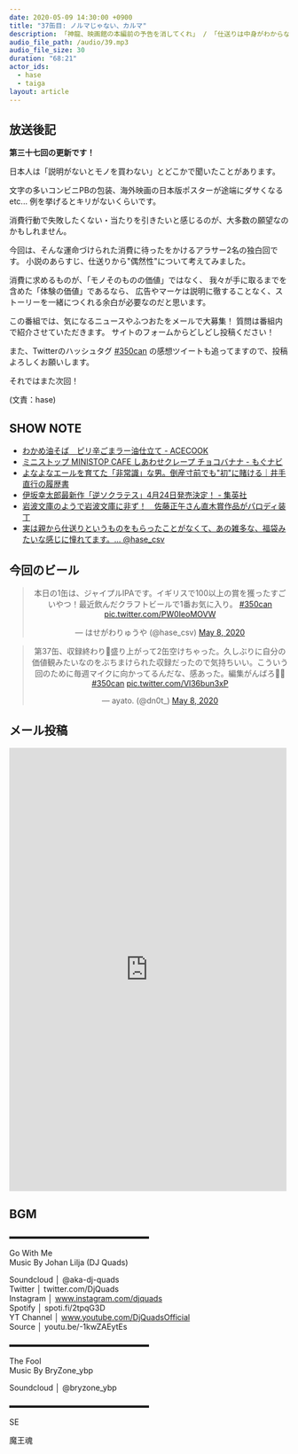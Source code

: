 ```yaml
---
date: 2020-05-09 14:30:00 +0900
title: "37缶目: ノルマじゃない、カルマ"
description: 「神龍、映画館の本編前の予告を消してくれ」 / 「仕送りは中身がわからないからこそいい」 についてトークしました。
audio_file_path: /audio/39.mp3
audio_file_size: 30
duration: "68:21"
actor_ids:
  - hase
  - taiga
layout: article
---
```


## 放送後記

__第三十七回の更新です！__

日本人は「説明がないとモノを買わない」とどこかで聞いたことがあります。

文字の多いコンビニPBの包装、海外映画の日本版ポスターが途端にダサくなるetc...
例を挙げるとキリがないくらいです。

消費行動で失敗したくない・当たりを引きたいと感じるのが、大多数の願望なのかもしれません。

今回は、そんな運命づけられた消費に待ったをかけるアラサー2名の独白回です。
小説のあらすじ、仕送りから"偶然性"について考えてみました。

消費に求めるものが、「モノそのものの価値」ではなく、
我々が手に取るまでを含めた「体験の価値」であるなら、
広告やマーケは説明に徹することなく、ストーリーを一緒につくれる余白が必要なのだと思います。

この番組では、気になるニュースやふつおたをメールで大募集！
質問は番組内で紹介させていただきます。
サイトのフォームからどしどし投稿ください！

また、Twitterのハッシュタグ [#350can](https://twitter.com/search?q=%23350can&src=hashtag_click) の感想ツイートも追ってますので、投稿よろしくお願いします。

それではまた次回！

(文責：hase)

## SHOW NOTE
- [わかめ油そば　ピリ辛ごまラー油仕立て - ACECOOK](https://www.acecook.co.jp/products/detail.php?id=1110)
- [ミニストップ MINISTOP CAFE しあわせクレープ チョコバナナ - もぐナビ](https://mognavi.jp/food/1903426)
- [よなよなエールを育てた「非常識」な男。倒産寸前でも"初"に賭ける｜井手直行の履歴書](https://employment.en-japan.com/myresume/entry/2019/10/28/103000)
- [伊坂幸太郎最新作「逆ソクラテス」4月24日発売決定！ - 集英社](https://www.shueisha.co.jp/gyakusocrates/)
- [岩波文庫のようで岩波文庫に非ず！　佐藤正午さん直木賞作品がパロディ装丁](https://books.j-cast.com/topics/2019/09/18009844.html)
- [実は親から仕送りというものをもらったことがなくて、あの雑多な、福袋みたいな感じに憧れてます。... @hase_csv](https://twitter.com/hase_csv/status/1256226504930975748)

## 今回のビール

<center>
<blockquote class="twitter-tweet"><p lang="ja" dir="ltr">本日の1缶は、ジャイプルIPAです。イギリスで100以上の賞を獲ったすごいやつ！最近飲んだクラフトビールで1番お気に入り。 <a href="https://twitter.com/hashtag/350can?src=hash&amp;ref_src=twsrc%5Etfw">#350can</a> <a href="https://t.co/PW0IeoMOVW">pic.twitter.com/PW0IeoMOVW</a></p>&mdash; はせがわりゅうや (@hase_csv) <a href="https://twitter.com/hase_csv/status/1258763363527479296?ref_src=twsrc%5Etfw">May 8, 2020</a></blockquote> <script async src="https://platform.twitter.com/widgets.js" charset="utf-8"></script>

<blockquote class="twitter-tweet"><p lang="ja" dir="ltr">第37缶、収録終わり🍻盛り上がって2缶空けちゃった。久しぶりに自分の価値観みたいなのをぶちまけられた収録だったので気持ちいい。こういう回のために毎週マイクに向かってるんだな、感あった。編集がんばろ🙌🌈 <a href="https://twitter.com/hashtag/350can?src=hash&amp;ref_src=twsrc%5Etfw">#350can</a> <a href="https://t.co/Vl36bun3xP">pic.twitter.com/Vl36bun3xP</a></p>&mdash; ayato. (@dn0t_) <a href="https://twitter.com/dn0t_/status/1258757426842447872?ref_src=twsrc%5Etfw">May 8, 2020</a></blockquote> <script async src="https://platform.twitter.com/widgets.js" charset="utf-8"></script>
</center>

## メール投稿
<div class="iframe-wrapper">
<iframe src="https://docs.google.com/forms/d/e/1FAIpQLSfTZ99ZtY5BJtHk38i7c_p3AdF-uIGnOOsc6W05wV6L0MTAQg/viewform?embedded=true" width="500" height="800" frameborder="0" marginheight="0" marginwidth="0">読み込んでいます…</iframe>
</div>

## BGM
▬▬▬▬▬▬▬▬▬▬▬▬▬▬▬▬▬▬  

Go With Me  
Music By Johan Lilja (DJ Quads)  

Soundcloud │ @aka-dj-quads  
Twitter │ twitter.com/DjQuads  
Instagram │ www.instagram.com/djquads  
Spotify │ spoti.fi/2tpqG3D  
YT Channel │ www.youtube.com/DjQuadsOfficial  
Source │ youtu.be/-1kwZAEytEs  

▬▬▬▬▬▬▬▬▬▬▬▬▬▬▬▬▬▬  

The Fool  
Music By BryZone_ybp  

Soundcloud │ @bryzone_ybp  

▬▬▬▬▬▬▬▬▬▬▬▬▬▬▬▬▬▬  

SE

魔王魂
